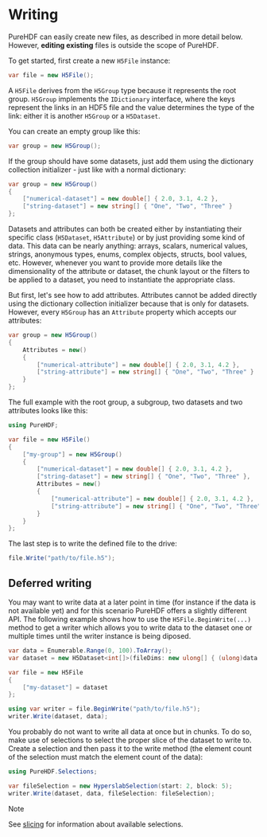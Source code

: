 # Writing

PureHDF can easily create new files, as described in more detail below. However, **editing existing** files is outside the scope of PureHDF.

To get started, first create a new `H5File` instance:

```cs
var file = new H5File();
```

A `H5File` derives from the `H5Group` type because it represents the root group. `H5Group` implements the `IDictionary` interface, where the keys represent the links in an HDF5 file and the value determines the type of the link: either it is another `H5Group` or a `H5Dataset`. 

You can create an empty group like this:

```cs
var group = new H5Group();
```

If the group should have some datasets, just add them using the dictionary collection initializer - just like with a normal dictionary:

```cs
var group = new H5Group()
{
    ["numerical-dataset"] = new double[] { 2.0, 3.1, 4.2 },
    ["string-dataset"] = new string[] { "One", "Two", "Three" }
};
```

Datasets and attributes can both be created either by instantiating their specific class (`H5Dataset`, `H5Attribute`) or by just providing some kind of data. This data can be nearly anything: arrays, scalars, numerical values, strings, anonymous types, enums, complex objects, structs, bool values, etc. However, whenever you want to provide more details like the dimensionality of the attribute or dataset, the chunk layout or the filters to be applied to a dataset, you need to instantiate the appropriate class.

But first, let's see how to add attributes. Attributes cannot be added directly using the dictionary collection initializer because that is only for datasets. However, every `H5Group` has an `Attribute` property which accepts our attributes:

```cs
var group = new H5Group()
{
    Attributes = new()
    {
        ["numerical-attribute"] = new double[] { 2.0, 3.1, 4.2 },
        ["string-attribute"] = new string[] { "One", "Two", "Three" }
    }
};
```

The full example with the root group, a subgroup, two datasets and two attributes looks like this:

```cs
using PureHDF;

var file = new H5File()
{
    ["my-group"] = new H5Group()
    {
        ["numerical-dataset"] = new double[] { 2.0, 3.1, 4.2 },
        ["string-dataset"] = new string[] { "One", "Two", "Three" },
        Attributes = new()
        {
            ["numerical-attribute"] = new double[] { 2.0, 3.1, 4.2 },
            ["string-attribute"] = new string[] { "One", "Two", "Three" }
        }
    }
};
```

The last step is to write the defined file to the drive:

```cs
file.Write("path/to/file.h5");
```

## Deferred writing

You may want to write data at a later point in time (for instance if the data is not available yet) and for this scenario PureHDF offers a slightly different API. The following example shows how to use the `H5File.BeginWrite(...)` method to get a writer which allows you to write data to the dataset one or multiple times until the writer instance is being diposed.

```cs
var data = Enumerable.Range(0, 100).ToArray();
var dataset = new H5Dataset<int[]>(fileDims: new ulong[] { (ulong)data.Length });

var file = new H5File
{
    ["my-dataset"] = dataset
};

using var writer = file.BeginWrite("path/to/file.h5");
writer.Write(dataset, data);
```

You probably do not want to write all data at once but in chunks. To do so, make use of selections to select the proper slice of the dataset to write to. Create a selection and then pass it to the write method (the element count of the selection must match the element count of the data):

```cs
using PureHDF.Selections;

var fileSelection = new HyperslabSelection(start: 2, block: 5);
writer.Write(dataset, data, fileSelection: fileSelection);
```

> [!NOTE]
> See [slicing](../reading/slicing.md) for information about available selections.